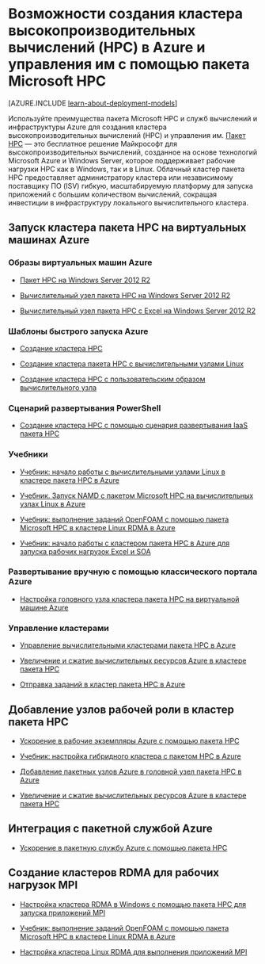 <properties
 pageTitle="Варианты кластеров пакета HPC в облаке | Microsoft Azure"
 description="Сведения о вариантах создания кластеров высокопроизводительных вычислений (HPC) и управления ими в облаке Azure с помощью пакета Microsoft HPC."
 services="virtual-machines,cloud-services"
 documentationCenter=""
 authors="dlepow"
 manager="timlt"
 editor=""
 tags="azure-resource-manager,azure-service-management,hpc-pack"/>
<tags
ms.service="virtual-machines"
 ms.devlang="na"
 ms.topic="article"
 ms.tgt_pltfrm="vm-multiple"
 ms.workload="big-compute"
 ms.date="01/26/2016"
 ms.author="danlep"/>

# Возможности создания кластера высокопроизводительных вычислений (HPC) в Azure и управления им с помощью пакета Microsoft HPC

[AZURE.INCLUDE [learn-about-deployment-models](../../includes/learn-about-deployment-models-both-include.md)]


Используйте преимущества пакета Microsoft HPC и служб вычислений и инфраструктуры Azure для создания кластера высокопроизводительных вычислений (HPC) и управления им. [Пакет HPC](https://technet.microsoft.com/library/jj899572.aspx) — это бесплатное решение Майкрософт для высокопроизводительных вычислений, созданное на основе технологий Microsoft Azure и Windows Server, которое поддерживает рабочие нагрузки HPC как в Windows, так и в Linux. Облачный кластер пакета HPC предоставляет администратору кластера или независимому поставщику ПО (ISV) гибкую, масштабируемую платформу для запуска приложений с большим количеством вычислений, сокращая инвестиции в инфраструктуру локального вычислительного кластера.


## Запуск кластера пакета HPC на виртуальных машинах Azure


### Образы виртуальных машин Azure

* [Пакет HPC на Windows Server 2012 R2](https://azure.microsoft.com/marketplace/partners/microsoft/hpcpack2012r2onwindowsserver2012r2/)

* [Вычислительный узел пакета HPC на Windows Server 2012 R2](https://azure.microsoft.com/marketplace/partners/microsoft/hpcpack2012r2computenodeonwindowsserver2012r2/)

* [Вычислительный узел пакета HPC с Excel на Windows Server 2012 R2](https://azure.microsoft.com/marketplace/partners/microsoft/hpcpack2012r2computenodewithexcelonwindowsserver2012r2/)

### Шаблоны быстрого запуска Azure

* [Создание кластера HPC](https://azure.microsoft.com/documentation/templates/create-hpc-cluster/)

* [Создание кластера пакета HPC с вычислительными узлами Linux](https://azure.microsoft.com/documentation/templates/create-hpc-cluster-linux-cn/)

* [Создание кластера HPC с пользовательским образом вычислительного узла](https://azure.microsoft.com/documentation/templates/create-hpc-cluster-custom-image/)

### Сценарий развертывания PowerShell

* [Создание кластера HPC с помощью сценария развертывания IaaS пакета HPC](virtual-machines-hpcpack-cluster-powershell-script.md)

### Учебники

* [Учебник: начало работы с вычислительными узлами Linux в кластере пакета HPC в Azure](virtual-machines-linux-cluster-hpcpack.md)

* [Учебник. Запуск NAMD с пакетом Microsoft HPC на вычислительных узлах Linux в Azure](virtual-machines-linux-cluster-hpcpack-namd.md)

* [Учебник: выполнение заданий OpenFOAM с помощью пакета Microsoft HPC в кластере Linux RDMA в Azure](virtual-machines-linux-cluster-hpcpack-openfoam.md)

* [Учебник: начало работы с кластером пакета HPC в Azure для запуска рабочих нагрузок Excel и SOA](virtual-machines-excel-cluster-hpcpack.md)



### Развертывание вручную с помощью классического портала Azure



* [Настройка головного узла кластера пакета HPC на виртуальной машине Azure](virtual-machines-hpcpack-cluster-headnode.md)

### Управление кластерами

* [Управление вычислительными кластерами пакета HPC в Azure](virtual-machines-hpcpack-cluster-node-manage.md)


* [Увеличение и сжатие вычислительных ресурсов Azure в кластере пакета HPC](virtual-machines-hpcpack-cluster-node-autogrowshrink.md)

* [Отправка заданий в кластер пакета HPC в Azure](virtual-machines-hpcpack-cluster-submit-jobs.md)


## Добавление узлов рабочей роли в кластер пакета HPC


* [Ускорение в рабочие экземпляры Azure с помощью пакета HPC](https://technet.microsoft.com/library/gg481749.aspx)

* [Учебник: настройка гибридного кластера с пакетом HPC в Azure](../cloud-services/cloud-services-setup-hybrid-hpcpack-cluster.md)

* [Добавление пакетных узлов Azure в головной узел пакета HPC в Azure](virtual-machines-hpcpack-cluster-node-burst.md)

* [Увеличение и сжатие вычислительных ресурсов Azure в кластере пакета HPC](virtual-machines-hpcpack-cluster-node-autogrowshrink.md)

## Интеграция с пакетной службой Azure 

* [Ускорение в пакетную службу Azure с помощью пакета HPC](https://technet.microsoft.com/library/mt612877.aspx)

## Создание кластеров RDMA для рабочих нагрузок MPI

* [Настройка кластера RDMA в Windows с помощью пакета HPC для запуска приложений MPI](virtual-machines-windows-hpcpack-cluster-rdma.md)

* [Учебник: выполнение заданий OpenFOAM с помощью пакета Microsoft HPC в кластере Linux RDMA в Azure](virtual-machines-linux-cluster-hpcpack-openfoam.md)

* [Настройка кластера Linux RDMA для выполнения приложений MPI](virtual-machines-linux-cluster-rdma.md)

<!---HONumber=AcomDC_0204_2016-->